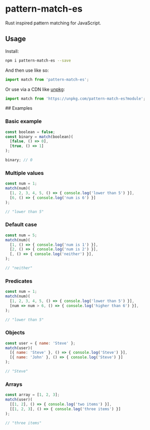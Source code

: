 # pattern-match-es

Rust inspired pattern matching for JavaScript.

## Usage

Install:

```bash
npm i pattern-match-es --save
```

And then use like so:

```js
import match from 'pattern-match-es';
```

Or use via a CDN like [unpkg](https://unpkg.com/pattern-match-es?module):

```js
import match from 'https://unpkg.com/pattern-match-es?module';
```

## Examples

### Basic example

```js
const boolean = false;
const binary = match(boolean)(
  [false, () => 0],
  [true, () => 1]
);

binary; // 0
```

### Multiple values

```js
const num = 1;
match(num)(
  [1, 2, 3, 4, 5, () => { console.log('lower than 5') }],
  [6, () => { console.log('num is 6') }]
);

// "lower than 5"
```

### Default case

```js
const num = 5;
match(num)(
  [1, () => { console.log('num is 1') }],
  [2, () => { console.log('num is 2') }],
  [, () => { console.log('neither') }],
);

// "neither"
```

### Predicates

```js
const num = 1;
match(num)(
  [1, 2, 3, 4, 5, () => { console.log('lower than 5') }],
  [num => num > 6, () => { console.log('higher than 6') }],
);

// "lower than 5"
```

### Objects

```js
const user = { name: 'Steve' };
match(user)(
  [{ name: 'Steve' }, () => { console.log('Steve') }],
  [{ name: 'John' }, () => { console.log('Steve') }]
);

// "Steve"
```

### Arrays

```js
const array = [1, 2, 3];
match(user)(
  [[1, 2], () => { console.log('two items') }],
  [[1, 2, 3], () => { console.log('three items') }]
);

// "three items"
```
